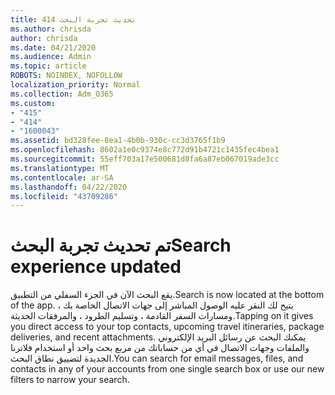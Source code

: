 ```yaml
---
title: 414 تحديث تجربة البحث
ms.author: chrisda
author: chrisda
ms.date: 04/21/2020
ms.audience: Admin
ms.topic: article
ROBOTS: NOINDEX, NOFOLLOW
localization_priority: Normal
ms.collection: Adm_O365
ms.custom:
- "415"
- "414"
- "1600043"
ms.assetid: bd328fee-8ea1-4b0b-930c-cc3d3765f1b9
ms.openlocfilehash: 8602a1e0c9374e8c772d91b4721c1435fec4bea1
ms.sourcegitcommit: 55eff703a17e500681d8fa6a87eb067019ade3cc
ms.translationtype: MT
ms.contentlocale: ar-SA
ms.lasthandoff: 04/22/2020
ms.locfileid: "43709286"
---
```

# <a name="search-experience-updated"></a><span data-ttu-id="feb88-102">تم تحديث تجربة البحث</span><span class="sxs-lookup"><span data-stu-id="feb88-102">Search experience updated</span></span>

<span data-ttu-id="feb88-103">يقع البحث الآن في الجزء السفلي من التطبيق.</span><span class="sxs-lookup"><span data-stu-id="feb88-103">Search is now located at the bottom of the app.</span></span> <span data-ttu-id="feb88-104">يتيح لك النقر عليه الوصول المباشر إلى جهات الاتصال الخاصة بك ، ومسارات السفر القادمة ، وتسليم الطرود ، والمرفقات الحديثة.</span><span class="sxs-lookup"><span data-stu-id="feb88-104">Tapping on it gives you direct access to your top contacts, upcoming travel itineraries, package deliveries, and recent attachments.</span></span> <span data-ttu-id="feb88-105">يمكنك البحث عن رسائل البريد الإلكتروني والملفات وجهات الاتصال في أي من حساباتك من مربع بحث واحد أو استخدام فلاترنا الجديدة لتضييق نطاق البحث.</span><span class="sxs-lookup"><span data-stu-id="feb88-105">You can search for email messages, files, and contacts in any of your accounts from one single search box or use our new filters to narrow your search.</span></span>
